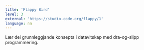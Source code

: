 ```yaml
---
title: 'Flappy Bird'
level: 3
external: 'https://studio.code.org/flappy/1'
language: nn
---
```


Lær dei grunnleggjande konsepta i datavitskap med 
dra-og-slipp programmering.
